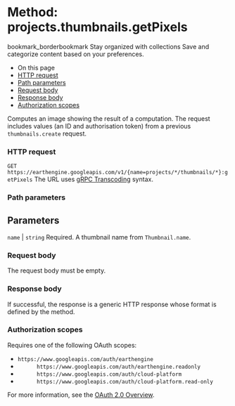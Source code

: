  
#  Method: projects.thumbnails.getPixels 
bookmark_borderbookmark Stay organized with collections  Save and categorize content based on your preferences. 
  * On this page
  * [HTTP request](https://developers.google.com/earth-engine/reference/rest/v1/projects.thumbnails/getPixels#http-request)
  * [Path parameters](https://developers.google.com/earth-engine/reference/rest/v1/projects.thumbnails/getPixels#path-parameters)
  * [Request body](https://developers.google.com/earth-engine/reference/rest/v1/projects.thumbnails/getPixels#request-body)
  * [Response body](https://developers.google.com/earth-engine/reference/rest/v1/projects.thumbnails/getPixels#response-body)
  * [Authorization scopes](https://developers.google.com/earth-engine/reference/rest/v1/projects.thumbnails/getPixels#authorization-scopes)


Computes an image showing the result of a computation. The request includes values (an ID and authorisation token) from a previous `thumbnails.create` request.
### HTTP request
`GET https://earthengine.googleapis.com/v1/{name=projects/*/thumbnails/*}:getPixels`
The URL uses [gRPC Transcoding](https://google.aip.dev/127) syntax.
### Path parameters
Parameters  
---  
`name` |  `string` Required. A thumbnail name from `Thumbnail.name`.  
### Request body
The request body must be empty.
### Response body
If successful, the response is a generic HTTP response whose format is defined by the method.
### Authorization scopes
Requires one of the following OAuth scopes:
  * `https://www.googleapis.com/auth/earthengine`
  * `      https://www.googleapis.com/auth/earthengine.readonly`
  * `      https://www.googleapis.com/auth/cloud-platform`
  * `      https://www.googleapis.com/auth/cloud-platform.read-only`


For more information, see the [OAuth 2.0 Overview](https://developers.google.com/identity/protocols/OAuth2).
